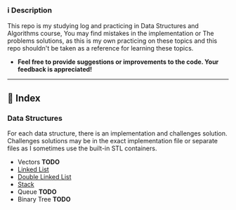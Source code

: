 ### ℹ️ Description
This repo is my studying log and practicing in Data Structures and Algorithms course, You may find mistakes in the implementation or The problems solutions, as this is my own practicing on these topics and this repo shouldn't be taken as a reference for learning these topics.
- **Feel free to provide suggestions or improvements to the code. Your feedback is appreciated!**
---
## 📃 Index 
### Data Structures
For each data structure, there is an implementation and challenges solution. Challenges solutions may be in the exact implementation file or separate files as I sometimes use the built-in STL containers.

- Vectors **TODO**
- [Linked List](/DS/Single%20Linked%20List/)
- [Double Linked List](/DS/Double%20Linked%20List/)
- [Stack](/DS/Stack/)
- Queue **TODO**
- Binary Tree **TODO**
